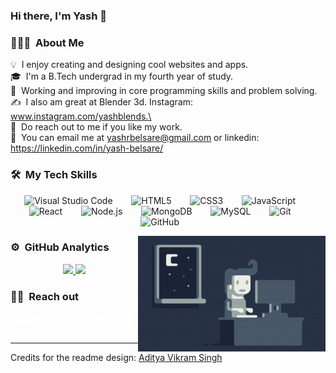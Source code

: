### Hi there, I'm Yash 👋
### 👨🏻‍💻 &nbsp;About Me

💡 &nbsp;I enjoy creating and designing cool websites and apps.\
🎓 &nbsp;I'm a B.Tech undergrad in my fourth year of study.\
🌱 &nbsp;Working and improving in core programming skills and problem solving.\
✍️ &nbsp;I also am great at Blender 3d. Instagram: www.instagram.com/yashblends.\<br>
💬 &nbsp;Do reach out to me if you like my work.\
📄 &nbsp;You can email me at yashrbelsare@gmail.com or linkedin: https://linkedin.com/in/yash-belsare/

### 🛠 &nbsp;My Tech Skills

<p align="center">
<img align="" alt="Visual Studio Code" width="26px" src="https://cdn.jsdelivr.net/gh/devicons/devicon/icons/vscode/vscode-original.svg" style="padding-right:10px;" />&nbsp;&nbsp;&nbsp;&nbsp;
<img align="" alt="HTML5" width="26px" src="https://cdn.jsdelivr.net/gh/devicons/devicon/icons/html5/html5-original.svg" style="padding-right:10px;" />&nbsp;&nbsp;&nbsp;&nbsp;
<img align="" alt="CSS3" width="26px" src="https://cdn.jsdelivr.net/gh/devicons/devicon/icons/css3/css3-original.svg" style="padding-right:10px;" />&nbsp;&nbsp;&nbsp;&nbsp;
<img align="" alt="JavaScript" width="26px" src="https://cdn.jsdelivr.net/gh/devicons/devicon/icons/javascript/javascript-original.svg" style="padding-right:10px;" />&nbsp;&nbsp;&nbsp;&nbsp;
<img align="" alt="React" width="26px" src="https://cdn.jsdelivr.net/gh/devicons/devicon/icons/react/react-original.svg" style="padding-right:10px;" />&nbsp;&nbsp;&nbsp;&nbsp;
<!-- <img align="" alt="Gatsby" width="26px" src="https://cdn.jsdelivr.net/gh/devicons/devicon/icons/gatsby/gatsby-original.svg" style="padding-right:10px;" />-->
<!-- <img align="" alt="GraphQL" width="26px" src="https://cdn.jsdelivr.net/gh/devicons/devicon/icons/graphql/graphql-plain.svg" style="padding-right:10px;" />-->
<img align="" alt="Node.js" width="26px" src="https://cdn.jsdelivr.net/gh/devicons/devicon/icons/nodejs/nodejs-original.svg" style="padding-right:10px;" />&nbsp;&nbsp;&nbsp;&nbsp;
<!-- [<img align="" alt="Deno" width="26px" src="./img/deno-light.svg" style="padding-right:10px;" />-->
<img align="" alt="MongoDB" width="26px" src="https://cdn.jsdelivr.net/gh/devicons/devicon/icons/mongodb/mongodb-original.svg" style="padding-right:10px;" />&nbsp;&nbsp;&nbsp;&nbsp;
<img align="" alt="MySQL" width="26px" src="https://cdn.jsdelivr.net/gh/devicons/devicon/icons/mysql/mysql-original.svg" style="padding-right:10px;" />&nbsp;&nbsp;&nbsp;&nbsp;
<img align="" alt="Git" width="26px" src="https://cdn.jsdelivr.net/gh/devicons/devicon/icons/git/git-original.svg" style="padding-right:10px;" />&nbsp;&nbsp;&nbsp;&nbsp;
<img align="" alt="GitHub" width="26px" src="https://user-images.githubusercontent.com/3369400/139447912-e0f43f33-6d9f-45f8-be46-2df5bbc91289.png" style="padding-right:10px;" />&nbsp;&nbsp;&nbsp;&nbsp;
<!-- <img align="" alt="GitHub" width="26px" src="https://user-images.githubusercontent.com/3369400/139448065-39a229ba-4b06-434b-bc67-616e2ed80c8f.png" style="padding-right:10px;" />-->
<!-- <img align="" alt="Terminal" width="26px" src="./img/terminal-light.svg" /> -->
<!-- <img align="" alt="Terminal" width="26px" src="./img/terminal-dark.svg" /> -->
</p>

<div align="center">
<img alt="Night Coding" src="https://raw.githubusercontent.com/AVS1508/AVS1508/master/assets/Night-Coding.gif" align="right"/>
</div>

### ⚙️ &nbsp;GitHub Analytics

<div align="center">
<p align="center">
<a href="https://github.com/yashb07">
  <img height="180em" src="https://github-readme-stats-eight-theta.vercel.app/api?username=yashb07&show_icons=true&theme=algolia&include_all_commits=true&count_private=true"/>
  <img height="180em" src="https://github-readme-stats-eight-theta.vercel.app/api/top-langs/?username=yashb07&layout=compact&langs_count=8&theme=algolia"/>
</a>
</p>
</div>

### 🤝🏻 &nbsp;Reach out

<p align="center">
<a style="color: #FFF;" href="https://yashweb07.github.io/">Website</a>
<a style="color: #FFF;" href="https://linkedin.com/in/yash-belsare-0706/">LinkedIn</a>
<a style="color: #FFF;" href="https://fiverr.com/yashblends">Fiverr</a>
<a style="color: #FFF;" href="mailto:yashrbelsare@gmail.com">Mail</a>
<a style="color: #FFF;" href="https://instagram.com/yashblends">Instagram</a>
<a style="color: #FFF;" href="https://behance.net/yashbelsare">Behance</a>
</p>

-----
Credits for the readme design: [Aditya Vikram Singh](https://github.com/AVS1508)
